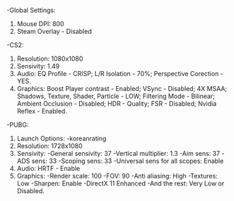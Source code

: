 -Global Settings:
1. Mouse DPI: 800
2. Steam Overlay - Disabled

-CS2:
1. Resolution: 1080x1080
2. Sensivity: 1.49
3. Audio: EQ Profile - CRISP; L/R Isolation - 70%; Perspective Corection - YES.
4. Graphics: Boost Player contrast - Enabled; VSync - Disabled; 4X MSAA; Shadows, Texture, Shader, Particle - LOW; Filtering Mode - Bilinear; Ambient Occlusion - Disabled; HDR - Quality; FSR - Disabled; Nvidia Reflex - Enabled.

-PUBG:
1. Launch Options: -koreanrating
2. Resolution: 1728x1080
3. Sensivity: 
-General sensivity: 37
-Vertical multiplier: 1.3
-Aim sens: 37
-ADS sens: 33
-Scoping sens: 33
-Universal sens for all scopes: Enable
4. Audio: HRTF - Enable
5. Graphics: 
-Render scale: 100
-FOV: 90
-Anti aliasing: High
-Textures: Low
-Sharpen: Enable
-DirectX 11 Enhanced
-And the rest: Very Low or Disabled.

